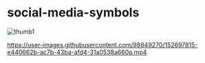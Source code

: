 # social-media-symbols
![thumb1](https://user-images.githubusercontent.com/98849270/152697802-13b843c3-bf28-4b4b-9e6b-16354bd8ce61.png)


https://user-images.githubusercontent.com/98849270/152697815-e440662b-ac7b-43ba-afd4-31a0538a660a.mp4

